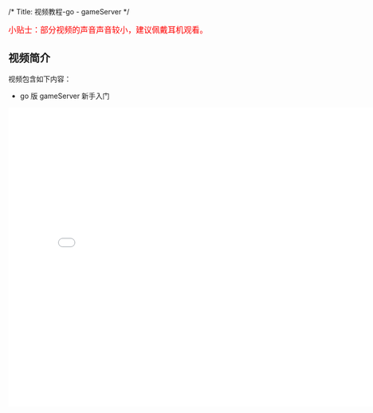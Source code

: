 /*
Title: 视频教程-go - gameServer
*/  

<font color=red size=3>小贴士：部分视频的声音声音较小，建议佩戴耳机观看。</font>


## 视频简介

视频包含如下内容：
     
- go 版 gameServer 新手入门

<div style="text-align: center">

  <iframe style="width: 800px;height: 600px;" src="//player.bilibili.com/player.html?aid=43921469&cid=76939175&page=1" scrolling="no" border="0" frameborder="no" framespacing="0" allowfullscreen="true"> </iframe>

</div>  
